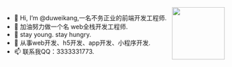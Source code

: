 <img align='right' src='https://cdn.jsdelivr.net/gh/RimoChan/rimochan-cookbook/外/00.webp' width='120px'>

- 👋 Hi, I’m @duweikang,一名不务正业的前端开发工程师.
- 👀 加油努力做一个名 web全栈开发工程师.
- 🌱 stay young. stay hungry.
- 💞️ 从事web开发、h5开发、app开发、小程序开发.
- 📫 联系我QQ：3333331773.

<!---
duweikang/duweikang is a ✨ special ✨ repository because its `README.md` (this file) appears on your GitHub profile.
You can click the Preview link to take a look at your changes.
--->
